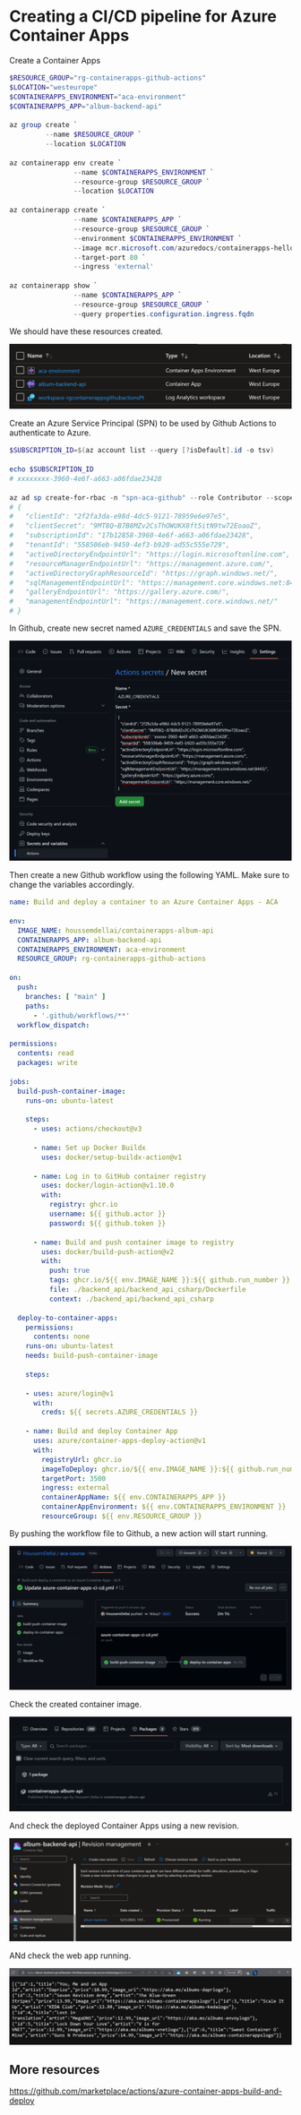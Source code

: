 # Creating a CI/CD pipeline for Azure Container Apps

Create a Container Apps

```powershell
$RESOURCE_GROUP="rg-containerapps-github-actions"
$LOCATION="westeurope"
$CONTAINERAPPS_ENVIRONMENT="aca-environment"
$CONTAINERAPPS_APP="album-backend-api"

az group create `
         --name $RESOURCE_GROUP `
         --location $LOCATION

az containerapp env create `
                --name $CONTAINERAPPS_ENVIRONMENT `
                --resource-group $RESOURCE_GROUP `
                --location $LOCATION

az containerapp create `
                --name $CONTAINERAPPS_APP `
                --resource-group $RESOURCE_GROUP `
                --environment $CONTAINERAPPS_ENVIRONMENT `
                --image mcr.microsoft.com/azuredocs/containerapps-helloworld:latest `
                --target-port 80 `
                --ingress 'external'

az containerapp show `
                --name $CONTAINERAPPS_APP `
                --resource-group $RESOURCE_GROUP `
                --query properties.configuration.ingress.fqdn
```

We should have these resources created.

<img src="images/resources.png">

Create an Azure Service Principal (SPN) to be used by Github Actions to authenticate to Azure.

```powershell
$SUBSCRIPTION_ID=$(az account list --query [?isDefault].id -o tsv)

echo $SUBSCRIPTION_ID
# xxxxxxxx-3960-4e6f-a663-a06fdae23428

az ad sp create-for-rbac -n "spn-aca-github" --role Contributor --scope /subscriptions/$SUBSCRIPTION_ID --sdk-auth
# {
#   "clientId": "2f2fa3da-e98d-4dc5-9121-78959e6e97e5",
#   "clientSecret": "9MT8Q~B7B8MZv2CsThOWUKX8ft5itN9tw72EoaoZ",
#   "subscriptionId": "17b12858-3960-4e6f-a663-a06fdae23428",
#   "tenantId": "558506eb-9459-4ef3-b920-ad55c555e729",
#   "activeDirectoryEndpointUrl": "https://login.microsoftonline.com",
#   "resourceManagerEndpointUrl": "https://management.azure.com/",
#   "activeDirectoryGraphResourceId": "https://graph.windows.net/",
#   "sqlManagementEndpointUrl": "https://management.core.windows.net:8443/",
#   "galleryEndpointUrl": "https://gallery.azure.com/",
#   "managementEndpointUrl": "https://management.core.windows.net/"
# }
```

In Github, create new secret named `AZURE_CREDENTIALS` and save the SPN.

<img src="images/gh-secret-az-creds.png">

Then create a new Github workflow using the following YAML. Make sure to change the variables accordingly.

```yaml
name: Build and deploy a container to an Azure Container Apps - ACA

env:
  IMAGE_NAME: houssemdellai/containerapps-album-api
  CONTAINERAPPS_APP: album-backend-api
  CONTAINERAPPS_ENVIRONMENT: aca-environment
  RESOURCE_GROUP: rg-containerapps-github-actions

on:
  push:
    branches: [ "main" ]
    paths:
      - '.github/workflows/**'
  workflow_dispatch:

permissions:
  contents: read
  packages: write

jobs:
  build-push-container-image:
    runs-on: ubuntu-latest

    steps:
      - uses: actions/checkout@v3

      - name: Set up Docker Buildx
        uses: docker/setup-buildx-action@v1

      - name: Log in to GitHub container registry
        uses: docker/login-action@v1.10.0
        with:
          registry: ghcr.io
          username: ${{ github.actor }}
          password: ${{ github.token }}

      - name: Build and push container image to registry
        uses: docker/build-push-action@v2
        with:
          push: true
          tags: ghcr.io/${{ env.IMAGE_NAME }}:${{ github.run_number }}
          file: ./backend_api/backend_api_csharp/Dockerfile
          context: ./backend_api/backend_api_csharp

  deploy-to-container-apps:
    permissions:
      contents: none
    runs-on: ubuntu-latest
    needs: build-push-container-image

    steps:

    - uses: azure/login@v1
      with:
        creds: ${{ secrets.AZURE_CREDENTIALS }}

    - name: Build and deploy Container App
      uses: azure/container-apps-deploy-action@v1
      with:
        registryUrl: ghcr.io
        imageToDeploy: ghcr.io/${{ env.IMAGE_NAME }}:${{ github.run_number }}
        targetPort: 3500
        ingress: external
        containerAppName: ${{ env.CONTAINERAPPS_APP }}
        containerAppEnvironment: ${{ env.CONTAINERAPPS_ENVIRONMENT }}
        resourceGroup: ${{ env.RESOURCE_GROUP }}
```

By pushing the workflow file to Github, a new action will start running.

<img src="images/github-actions-run.png">

Check the created container image.

<img src="images/ghcr-image.png">

And check the deployed Container Apps using a new revision.

<img src="images/aca-revision.png">

ANd check the web app running.

<img src="images/webapp.png">

## More resources

https://github.com/marketplace/actions/azure-container-apps-build-and-deploy